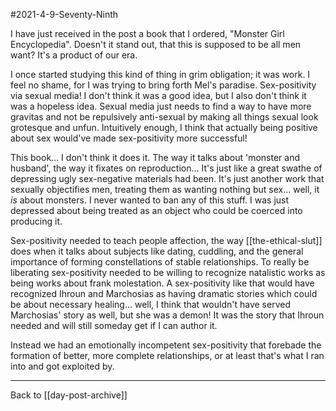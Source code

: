 #2021-4-9-Seventy-Ninth

I have just received in the post a book that I ordered, "Monster Girl Encyclopedia".  Doesn't it stand out, that this is supposed to be all men want?  It's a product of our era.

I once started studying this kind of thing in grim obligation; it was work.  I feel no shame, for I was trying to bring forth Mel's paradise.  Sex-positivity via sexual media!  I don't think it was a good idea, but I also don't think it was a hopeless idea.  Sexual media just needs to find a way to have more gravitas and not be repulsively anti-sexual by making all things sexual look grotesque and unfun.  Intuitively enough, I think that actually being positive about sex would've made sex-positivity more successful!

This book...  I don't think it does it.  The way it talks about 'monster and husband', the way it fixates on reproduction...  It's just like a great swathe of depressing ugly sex-negative materials had been.  It's just another work that sexually objectifies men, treating them as wanting nothing but sex...  well, it *is* about monsters.  I never wanted to ban any of this stuff.  I was just depressed about being treated as an object who could be coerced into producing it.

Sex-positivity needed to teach people affection, the way [[the-ethical-slut]] does when it talks about subjects like dating, cuddling, and the general importance of forming constellations of stable relationships.  To really be liberating sex-positivity needed to be willing to recognize natalistic works as being works about frank molestation.  A sex-positivity like that would have recognized Ihroun and Marchosias as having dramatic stories which could be about necessary healing... well, I think that wouldn't have served Marchosias' story as well, but she was a demon!  It was the story that Ihroun needed and will still someday get if I can author it.

Instead we had an emotionally incompetent sex-positivity that forebade the formation of better, more complete relationships, or at least that's what I ran into and got exploited by.

---
Back to [[day-post-archive]]